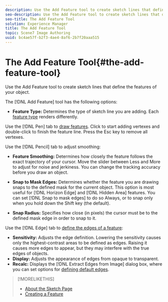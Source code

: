 ```yaml
---
description: Use the Add Feature tool to create sketch lines that define the features of your object.
seo-description: Use the Add Feature tool to create sketch lines that define the features of your object.
seo-title: The Add Feature Tool
solution: Experience Manager
title: The Add Feature Tool
topic: Scene7 Image Authoring
uuid: bc4ae57f-b2f3-4ae4-8af6-2b7f20aaa515
---
```


# The Add Feature Tool{#the-add-feature-tool}

Use the Add Feature tool to create sketch lines that define the features of your object.

The [!DNL Add Feature] tool has the following options:

* **Feature Type:** Determines the type of sketch line you are adding. Each [feature type](../../c-vat-work-sketch-pg/r-vat-create-sketch-feat/r-vat-create-sketch-feat.md#reference-b7085135ac07423293bf9014bfebf461) renders differently.

Use the [!DNL Pen] tab to [draw features](../../c-vat-work-sketch-pg/r-vat-create-sketch-feat/r-vat-create-sketch-feat.md#reference-b7085135ac07423293bf9014bfebf461). Click to start adding vertexes and double-click to finish the feature line. Press the Esc key to remove all vertexes.

Use the [!DNL Pencil] tab to adjust smoothing:

* **Feature Smoothing:** Determines how closely the feature follows the exact trajectory of your cursor. Move the slider between Less and More to adjust for noise and jerkiness. You can change the tracking accuracy before you draw an object. 
* **Snap to Mask Edges:** Determines whether the feature you are drawing snaps to the defined mask for the current object. This option is most useful for [!DNL Horizon Edge] and [!DNL Hidden Area] features. You can set [!DNL Snap to mask edges] to do so Always, or to snap only when you hold down the Shift key (the default). 

* **Snap Radius:** Specifies how close (in pixels) the cursor must be to the defined mask edge in order to snap to it.

Use the [!DNL Edge] tab to [define the edges of a feature](../../c-vat-work-sketch-pg/r-vat-create-sketch-feat/t-vat-edge-recog-sketch.md#task-ba7dbbb14c084f7dbfe416f5aa5aff2b):

* **Sensitivity:** Adjusts the edge definition. Lowering the sensitivity causes only the highest-contrast areas to be defined as edges. Raising it causes more edges to appear, but they may interfere with the true edges of objects. 
* **Display:** Adjusts the appearance of edges from opaque to transparent. 
* **Recalc:** Displays the [!DNL Extract Edges from Image] dialog box, where you can set options for [defining default edges](../../c-vat-work-sketch-pg/r-vat-create-sketch-feat/t-vat-edge-recog-sketch.md#task-ba7dbbb14c084f7dbfe416f5aa5aff2b).

>[!MORELIKETHIS]
>
>* [About the Sketch Page](../../c-vat-work-sketch-pg/c-vat-abt-sketch-pg/c-vat-abt-sketch-pg.md#concept-7e6bb452319c45ea9663920dd2f06d85)
>* [Creating a Feature](../../c-vat-work-sketch-pg/r-vat-create-sketch-feat/t-vat-create-feat.md#task-c4fd7e414a9445a49b4c2a3cf7425481)
